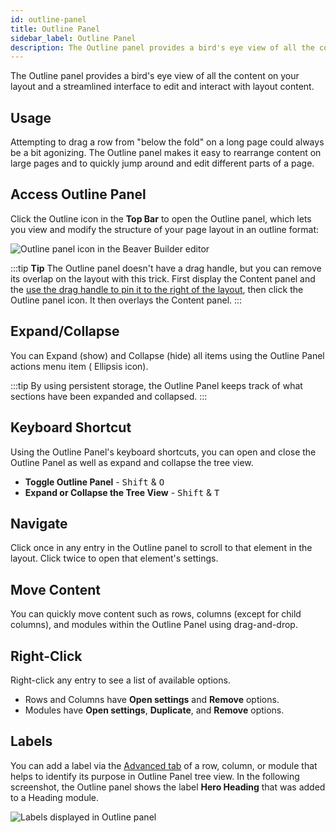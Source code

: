 ```yaml
---
id: outline-panel
title: Outline Panel
sidebar_label: Outline Panel
description: The Outline panel provides a bird's eye view of all the content on your layout and a streamlined interface to edit and interact with layout content.
---
```


The Outline panel provides a bird's eye view of all the content on your layout and a streamlined interface to edit and interact with layout content.

## Usage

Attempting to drag a row from "below the fold" on a long page could always be a bit agonizing. The Outline panel makes it easy to rearrange content on large pages and to quickly jump around and edit different parts of a page.

## Access Outline Panel

Click the Outline icon in the **Top Bar** to open the Outline panel, which lets you view and modify the structure of your page layout in an outline format:

![Outline panel icon in the Beaver Builder editor](/img/beaver-builder/user-interface--outline-panel--1.jpg)

:::tip **Tip**
The Outline panel doesn't have a drag handle, but you can remove its overlap on the layout with this trick. First display the Content panel and the [use the drag handle to pin it to the right of the layout](/beaver-builder/getting-started/bb-editor-basics/user-interface.md#8-drag-handle), then click the Outline panel icon. It then overlays the Content panel.
:::

## Expand/Collapse

You can Expand (show) and Collapse (hide) all items using the Outline Panel actions menu item (<i className="fas fa-ellipsis-h"></i> Ellipsis icon).

:::tip
By using persistent storage, the Outline Panel keeps track of what sections have been expanded and collapsed.
:::

## Keyboard Shortcut

Using the Outline Panel's keyboard shortcuts, you can open and close the Outline Panel as well as expand and collapse the tree view.

* **Toggle Outline Panel** - <kbd>Shift</kbd> & <kbd>O</kbd>
* **Expand or Collapse the Tree View** - <kbd>Shift</kbd> & <kbd>T</kbd>

## Navigate

Click once in any entry in the Outline panel to scroll to that element in the layout. Click twice to open that element's settings.

## Move Content

You can quickly move content such as rows, columns (except for child columns), and modules within the Outline Panel using drag-and-drop.

## Right-Click

Right-click any entry to see a list of available options.

* Rows and Columns have **Open settings** and **Remove** options.
* Modules have **Open settings**, **Duplicate**, and **Remove** options.

## Labels

You can add a label via the [Advanced tab](/beaver-builder/layouts/advanced-tab-rows-columns-modules.md#html-element-section) of a row, column, or module that helps to identify its purpose in Outline Panel tree view. In the following screenshot, the Outline panel shows the label **Hero Heading** that was added to a Heading module.

![Labels displayed in Outline panel](/img/beaver-builder/user-interface--outline-panel--2.jpg)
